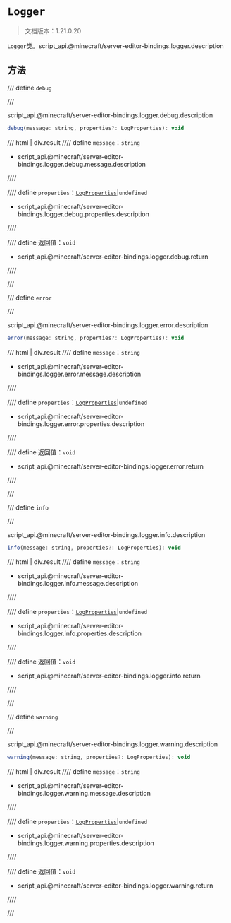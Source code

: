 # `Logger`

> 文档版本：1.21.0.20

`Logger`类。script_api.@minecraft/server-editor-bindings.logger.description

## 方法

/// define
`debug`


///

script_api.@minecraft/server-editor-bindings.logger.debug.description

```js
debug(message: string, properties?: LogProperties): void
```

/// html | div.result
//// define
`message`：`string`

- script_api.@minecraft/server-editor-bindings.logger.debug.message.description


////

//// define
`properties`：[`LogProperties`](./logproperties.md)|`undefined`

- script_api.@minecraft/server-editor-bindings.logger.debug.properties.description


////

//// define
返回值：`void`

- script_api.@minecraft/server-editor-bindings.logger.debug.return


////

///


/// define
`error`


///

script_api.@minecraft/server-editor-bindings.logger.error.description

```js
error(message: string, properties?: LogProperties): void
```

/// html | div.result
//// define
`message`：`string`

- script_api.@minecraft/server-editor-bindings.logger.error.message.description


////

//// define
`properties`：[`LogProperties`](./logproperties.md)|`undefined`

- script_api.@minecraft/server-editor-bindings.logger.error.properties.description


////

//// define
返回值：`void`

- script_api.@minecraft/server-editor-bindings.logger.error.return


////

///


/// define
`info`


///

script_api.@minecraft/server-editor-bindings.logger.info.description

```js
info(message: string, properties?: LogProperties): void
```

/// html | div.result
//// define
`message`：`string`

- script_api.@minecraft/server-editor-bindings.logger.info.message.description


////

//// define
`properties`：[`LogProperties`](./logproperties.md)|`undefined`

- script_api.@minecraft/server-editor-bindings.logger.info.properties.description


////

//// define
返回值：`void`

- script_api.@minecraft/server-editor-bindings.logger.info.return


////

///


/// define
`warning`


///

script_api.@minecraft/server-editor-bindings.logger.warning.description

```js
warning(message: string, properties?: LogProperties): void
```

/// html | div.result
//// define
`message`：`string`

- script_api.@minecraft/server-editor-bindings.logger.warning.message.description


////

//// define
`properties`：[`LogProperties`](./logproperties.md)|`undefined`

- script_api.@minecraft/server-editor-bindings.logger.warning.properties.description


////

//// define
返回值：`void`

- script_api.@minecraft/server-editor-bindings.logger.warning.return


////

///

